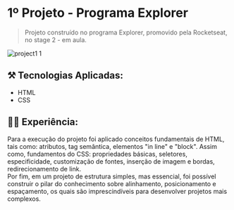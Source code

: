 # 1º Projeto - Programa Explorer

> Projeto construído no programa Explorer, promovido pela Rocketseat, no stage 2 - em aula.


![project1 1](https://github.com/kleck-lucena/project1-Explorer/assets/107014908/66c7fdc4-86cc-441d-b499-62bc73458887)


</p>

## ⚒️ Tecnologias Aplicadas:
- HTML
- CSS

## 👩‍💻 Experiência:
Para a execução do projeto foi aplicado conceitos fundamentais de HTML, tais como: atributos, tag semântica, elementos "in line" e "block". Assim como, fundamentos do CSS: propriedades básicas, seletores, especificidade, customização de fontes, inserção de imagem e bordas, redirecionamento de link.<br/> Por fim, em um projeto de estrutura simples, mas essencial, foi possível construir o pilar do conhecimento sobre alinhamento, posicionamento e espaçamento, os quais são imprescindíveis para desenvolver projetos mais complexos. 
